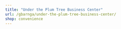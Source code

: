 ```yaml
---
title: "Under the Plum Tree Business Center"
url: /gbarnga/under-the-plum-tree-business-center/
shop: convenience
---
```

